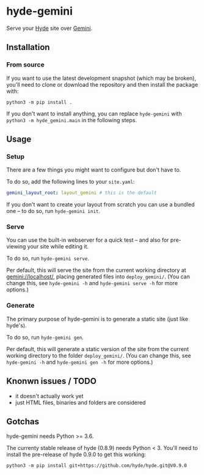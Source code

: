# hyde-gemini

Serve your [Hyde](https://hyde.github.io/) site over
[Gemini](https://gemini.circumlunar.space/).

## Installation

<!-- ### Release

You can install the latest relase from PyPI by running

```shell
python3 -m pip install hyde-gemini
``` -->

### From source

If you want to use the latest development snapshot (which may be broken),
you'll need to clone or download the repository and then install the package with:

```shell
python3 -m pip install .
```

If you don't want to install anything, you can replace `hyde-gemini` with
`python3 -m hyde_gemini.main` in the following steps.

## Usage

### Setup

There are a few things you might want to configure but don't have to.

To do so, add the following lines to your `site.yaml`:

```yaml
gemini_layout_root: layout_gemini # this is the default
```

If you don't want to create your layout from scratch you can use a bundled one
 – to do so, run `hyde-gemini init`.

### Serve

You can use the built-in webserver for a quick test
 – and also for pre-viewing your site while editing it.

To do so, run `hyde-gemini serve`.

Per default, this will serve the site from the current working directory
at <gemini://localhost/>, placing generated files into `deploy_gemini/`.
(You can change this, see `hyde-gemini -h` and `hyde-gemini serve -h` for more options.)

### Generate

The primary purpose of hyde-gemini is to generate a static site (just like hyde's).

To do so, run `hyde-gemini gen`.

Per default, this will generate a static version of the site from the current
working directory to the folder `deploy_gemini/`.
(You can change this, see `hyde-gemini -h` and `hyde-gemini gen -h` for more options.)

## Knonwn issues / TODO

 * it doesn't actually work yet
 * just HTML files, binaries and folders are considered

## Gotchas

hyde-gemini needs Python >= 3.6.

The currenty stable release of hyde (0.8.9) needs Python < 3.
You'll need to install the pre-release of hyde 0.9.0 to get this working:

```shell
python3 -m pip install git+https://github.com/hyde/hyde.git@V0.9.0
```
